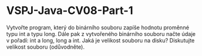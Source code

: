 # VSPJ-Java-CV08-Part-1

Vytvořte program, který do binárního souboru zapíše hodnotu proměnné typu int a typu long. Dále pak z vytvořeného binárního souboru načte údaje v pořadí: int a long, long a int. Jaká je velikost souboru na disku? Diskutujte velikost souboru (odůvodněte).
